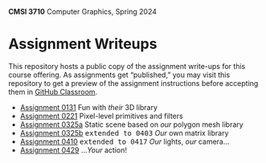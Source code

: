 **CMSI 3710** Computer Graphics, Spring 2024

# Assignment Writeups
This repository hosts a public copy of the assignment write-ups for this course offering. As assignments get “published,” you may visit this repository to get a preview of the assignment instructions before accepting them in [GitHub Classroom](https://classroom.github.com).

- [Assignment 0131](./their-3d-library.md) Fun with _their_ 3D library
- [Assignment 0221](./primitives.md) Pixel-level primitives and filters
- [Assignment 0325a](./static-3d-scene.md) Static scene based on _our_ polygon mesh library
- [Assignment 0325b](./matrix-library.md) <kbd>extended to 0403</kbd> _Our_ own matrix library
- [Assignment 0410](./lights-camera.md) <kbd>extended to 0417</kbd> _Our_ lights, _our_ camera…
- [Assignment 0429](./action.md) …_Your_ action!
